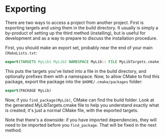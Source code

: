 # Exporting

There are two ways to access a project from another project. First is exporting targets and using them in the build directory. It usually is simply a by-product of setting up the third method (installing), but is useful for development and as a way to prepare to discuss the installation procedure.

First, you should make an export set, probably near the end of your main `CMakeLists.txt`:

```cmake
export(TARGETS MyLib1 MyLib2 NAMESPACE MyLib:: FILE MyLibTargets.cmake)
```

This puts the targets you've listed into a file in the build directory, and optionally prefixes them with a namespace. Now, to allow CMake to find this package, export the package into the `$HOME/.cmake/packages` folder:

```cmake
export(PACKAGE MyLib)
```

Now, if you `find_package(MyLib)`, CMake can find the build folder. Look at the generated MyLibTargets.cmake file to help you understand exactly what is created; it's just a normal CMake file, with the exported targets.

Note that there's a downside: if you have imported dependencies, they will need to be imported before you `find_package`. That will be fixed in the next method.

